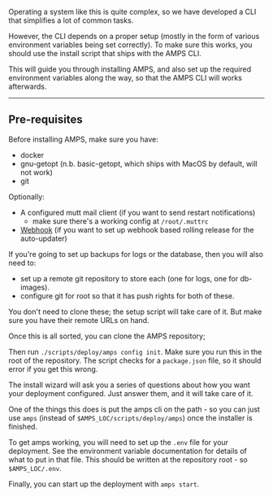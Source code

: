 Operating a system like this is quite complex, so we have developed a CLI that
simplifies a lot of common tasks.

However, the CLI depends on a proper setup (mostly in the form of various environment
variables being set correctly). To make sure this works,
you should use the install script that ships with the AMPS CLI.

This will guide you through installing AMPS, and also set up the required environment
variables along the way, so that the AMPS CLI will works afterwards.

---

## Pre-requisites

Before installing AMPS, make sure you have:

- docker
- gnu-getopt (n.b. basic-getopt, which ships with MacOS by default, will not work)
- git

Optionally:

- A configured mutt mail client (if you want to send restart notifications)
  - make sure there's a working config at `/root/.muttrc`
- [Webhook](https://www.google.com/search?q=webhook.go&sourceid=chrome&ie=UTF-8) (if you want to set up webhook based rolling release for the auto-updater)

If you're going to set up backups for logs or the database, then you will also need to:

- set up a remote git repository to store each (one for logs, one for db-images).
- configure git for root so that it has push rights for both of these.

You don't need to clone these; the setup script will take care of it.
But make sure you have their remote URLs on hand.

Once this is all sorted, you can clone the AMPS repository;

Then run `./scripts/deploy/amps config init`.
Make sure you run this in the root of the repository. The script checks for a `package.json` file,
so it should error if you get this wrong.

The install wizard will ask you a series of questions about how you want your deployment configured.
Just answer them, and it will take care of it.

One of the things this does is put the amps cli on the path - so you can just use
`amps` (instead of `$AMPS_LOC/scripts/deploy/amps`) once the installer is finished.

To get amps working, you will need to set up the `.env` file for your deployment.
See the environment variable documentation for details of what to put in that file.
This should be written at the repository root - so `$AMPS_LOC/.env`.

<!-- TODO

Once all the variables are written in, you can check the file is OK
with `amps check-env`.

Just once, you need to make sure the database has the correct schema.
If you're starting up from scratch, you can do this with `amps db push`.

If you're using an existing db-image file, (i.e. because you're on staging and want to)
then you can use `amps db restore <image file>`. -->

Finally, you can start up the deployment with `amps start`.
